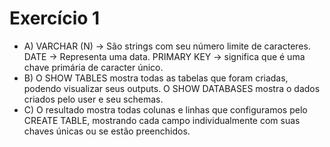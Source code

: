 # Exercício 1
 * A) 
    VARCHAR (N) -> São strings com seu número limite de caracteres.
    DATE -> Representa uma data.
    PRIMARY KEY -> significa que é uma chave primária de caracter único.
* B) O SHOW TABLES mostra todas as tabelas que foram criadas, podendo visualizar seus outputs. O SHOW DATABASES mostra o dados criados pelo user e seu schemas.
* C) O resultado mostra todas colunas e linhas que configuramos pelo CREATE TABLE, mostrando cada campo individualmente com suas chaves únicas ou se estão preenchidos. 
